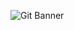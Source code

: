 ![Git Banner](https://github.com/Trishul07/Trishul07/assets/136287793/1f2c8a01-f337-4eda-a565-ab27a2dbfc31)


<!---
Trishul07/Trishul07 is a ✨ special ✨ repository because its `README.md` (this file) appears on your GitHub profile.
You can click the Preview link to take a look at your changes.
--->

